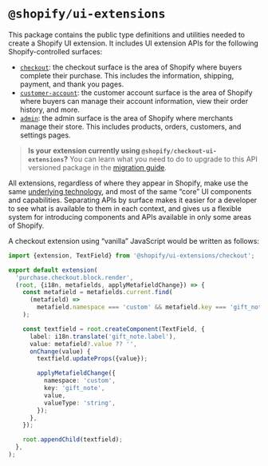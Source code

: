 # `@shopify/ui-extensions`

This package contains the public type definitions and utilities needed to create a Shopify UI extension. It includes UI extension APIs for the following Shopify-controlled surfaces:

- [`checkout`](./src/surfaces/checkout): the checkout surface is the area of Shopify where buyers complete their purchase. This includes the information, shipping, payment, and thank you pages.
- [`customer-account`](./src/surfaces/customer-account): the customer account surface is the area of Shopify where buyers can manage their account information, view their order history, and more.
- [`admin`](./src/surfaces/admin): the admin surface is the area of Shopify where merchants manage their store. This includes products, orders, customers, and settings pages.

> **Is your extension currently using `@shopify/checkout-ui-extensions`?** You can learn what you need to do to upgrade to this API versioned package in the [migration guide](https://github.com/Shopify/ui-extensions/discussions/1161).

All extensions, regardless of where they appear in Shopify, make use the same [underlying technology](../../documentation/how-extensions-work.md), and most of the same “core” UI components and capabilities. Separating APIs by surface makes it easier for a developer to see what is available to them in each context, and gives us a flexible system for introducing components and APIs available in only some areas of Shopify.

A checkout extension using “vanilla” JavaScript would be written as follows:

```ts
import {extension, TextField} from '@shopify/ui-extensions/checkout';

export default extension(
  'purchase.checkout.block.render',
  (root, {i18n, metafields, applyMetafieldChange}) => {
    const metafield = metafields.current.find(
      (metafield) =>
        metafield.namespace === 'custom' && metafield.key === 'gift_note',
    );

    const textfield = root.createComponent(TextField, {
      label: i18n.translate('gift_note.label'),
      value: metafield?.value ?? '',
      onChange(value) {
        textfield.updateProps({value});

        applyMetafieldChange({
          namespace: 'custom',
          key: 'gift_note',
          value,
          valueType: 'string',
        });
      },
    });

    root.appendChild(textfield);
  },
);
```
